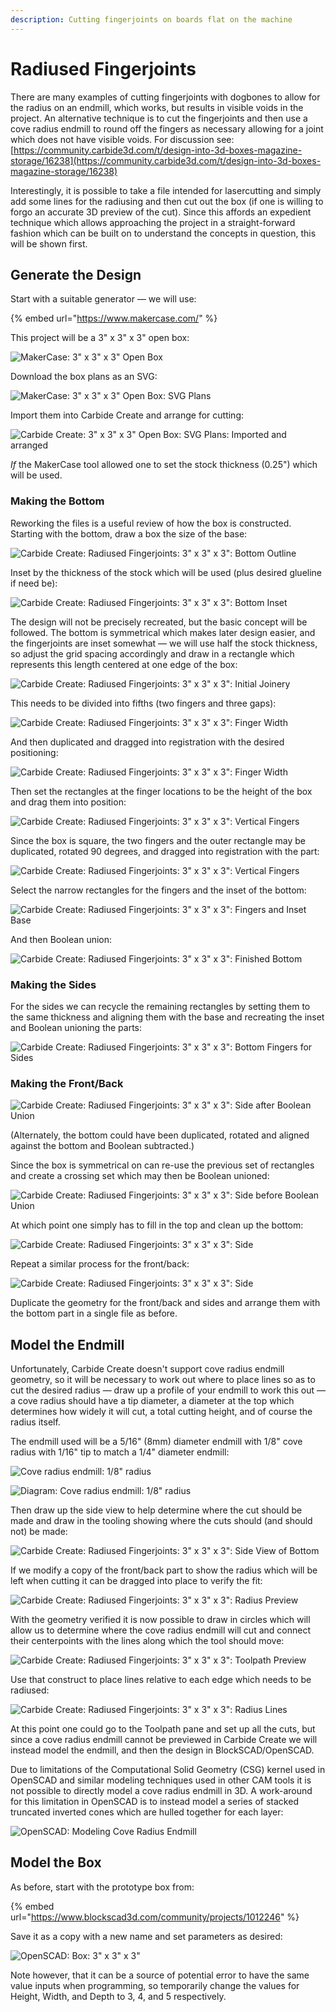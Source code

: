 ```yaml
---
description: Cutting fingerjoints on boards flat on the machine
---
```


# Radiused Fingerjoints

There are many examples of cutting fingerjoints with dogbones to allow for the radius on an endmill, which works, but results in visible voids in the project. An alternative technique is to cut the fingerjoints and then use a cove radius endmill to round off the fingers as necessary allowing for a joint which does not have visible voids. For discussion see: [https://community.carbide3d.com/t/design-into-3d-boxes-magazine-storage/16238](https://community.carbide3d.com/t/design-into-3d-boxes-magazine-storage/16238)

Interestingly, it is possible to take a file intended for lasercutting and simply add some lines for the radiusing and then cut out the box \(if one is willing to forgo an accurate 3D preview of the cut\). Since this affords an expedient technique which allows approaching the project in a straight-forward fashion which can be built on to understand the concepts in question, this will be shown first.

## Generate the Design

Start with a suitable generator ― we will use:

{% embed url="https://www.makercase.com/" %}

This project will be a 3" x 3" x 3" open box:

![MakerCase: 3&quot; x 3&quot; x 3&quot; Open Box](.gitbook/assets/makercase_3x3x3_open%20%281%29.png)

Download the box plans as an SVG:

![MakerCase: 3&quot; x 3&quot; x 3&quot; Open Box: SVG Plans](.gitbook/assets/box.svg)

Import them into Carbide Create and arrange for cutting:

![Carbide Create: 3&quot; x 3&quot; x 3&quot; Open Box: SVG Plans: Imported and arranged](.gitbook/assets/cc_makercase_3x3x3_import.png)

_If_ the MakerCase tool allowed one to set the stock thickness \(0.25"\) which will be used. 

### Making the Bottom

Reworking the files is a useful review of how the box is constructed. Starting with the bottom, draw a box the size of the base:

![Carbide Create: Radiused Fingerjoints: 3&quot; x 3&quot; x 3&quot;: Bottom Outline ](.gitbook/assets/cc_radiused_fingerjoints_3x3x3_bottom_initial_outline.png)

Inset by the thickness of the stock which will be used \(plus desired glueline if need be\):

![Carbide Create: Radiused Fingerjoints: 3&quot; x 3&quot; x 3&quot;: Bottom Inset](.gitbook/assets/cc_radiused_fingerjoints_3x3x3_bottom_bottom_inset.png)

The design will not be precisely recreated, but the basic concept will be followed. The bottom is symmetrical which makes later design easier, and the fingerjoints are inset somewhat ― we will use half the stock thickness, so adjust the grid spacing accordingly and draw in a rectangle which represents this length centered at one edge of the box:

![Carbide Create: Radiused Fingerjoints: 3&quot; x 3&quot; x 3&quot;: Initial Joinery](.gitbook/assets/image%20%2820%29.png)

This needs to be divided into fifths \(two fingers and three gaps\):

![Carbide Create: Radiused Fingerjoints: 3&quot; x 3&quot; x 3&quot;: Finger Width](.gitbook/assets/image%20%286%29.png)

And then duplicated and dragged into registration with the desired positioning:

![Carbide Create: Radiused Fingerjoints: 3&quot; x 3&quot; x 3&quot;: Finger Width](.gitbook/assets/image%20%281%29.png)

Then set the rectangles at the finger locations to be the height of the box and drag them into position:

![Carbide Create: Radiused Fingerjoints: 3&quot; x 3&quot; x 3&quot;: Vertical Fingers](.gitbook/assets/image%20%287%29.png)

Since the box is square, the two fingers and the outer rectangle may be duplicated, rotated 90 degrees, and dragged into registration with the part:

![Carbide Create: Radiused Fingerjoints: 3&quot; x 3&quot; x 3&quot;: Vertical Fingers](.gitbook/assets/image%20%289%29.png)

Select the narrow rectangles for the fingers and the inset of the bottom:

![Carbide Create: Radiused Fingerjoints: 3&quot; x 3&quot; x 3&quot;: Fingers and Inset Base](.gitbook/assets/image%20%2819%29.png)

And then Boolean union:

![Carbide Create: Radiused Fingerjoints: 3&quot; x 3&quot; x 3&quot;: Finished Bottom](.gitbook/assets/image%20%2818%29.png)

### Making the Sides

For the sides we can recycle the remaining rectangles by setting them to the same thickness and aligning them with the base and recreating the inset and Boolean unioning the parts:

![Carbide Create: Radiused Fingerjoints: 3&quot; x 3&quot; x 3&quot;: Bottom Fingers for Sides](.gitbook/assets/image.png)

### Making the Front/Back

![Carbide Create: Radiused Fingerjoints: 3&quot; x 3&quot; x 3&quot;: Side after Boolean Union](.gitbook/assets/image%20%283%29.png)

\(Alternately, the bottom could have been duplicated, rotated and aligned against the bottom and Boolean subtracted.\)

Since the box is symmetrical on can re-use the previous set of rectangles and create a crossing set which may then be Boolean unioned:

![Carbide Create: Radiused Fingerjoints: 3&quot; x 3&quot; x 3&quot;: Side before Boolean Union](.gitbook/assets/image%20%2810%29.png)

At which point one simply has to fill in the top and clean up the bottom:

![Carbide Create: Radiused Fingerjoints: 3&quot; x 3&quot; x 3&quot;: Side](.gitbook/assets/image%20%2811%29.png)

Repeat a similar process for the front/back:

![Carbide Create: Radiused Fingerjoints: 3&quot; x 3&quot; x 3&quot;: Side](.gitbook/assets/image%20%2814%29.png)

Duplicate the geometry for the front/back and sides and arrange them with the bottom part in a single file as before.

## Model the Endmill

Unfortunately, Carbide Create doesn't support cove radius endmill geometry, so it will be necessary to work out where to place lines so as to cut the desired radius ― draw up a profile of your endmill to work this out ― a cove radius should have a tip diameter, a diameter at the top which determines how widely it will cut, a total cutting height, and of course the radius itself.

The endmill used will be a 5/16" \(8mm\) diameter endmill with 1/8" cove radius with 1/16" tip to match a 1/4" diameter endmill:  

![Cove radius endmill: 1/8&quot; radius](.gitbook/assets/20201206_085531-1-.jpg)

![Diagram: Cove radius endmill: 1/8&quot; radius](.gitbook/assets/tool_cove_radius_0_25.png)

Then draw up the side view to help determine where the cut should be made and draw in the tooling showing where the cuts should \(and should not\) be made:

![Carbide Create: Radiused Fingerjoints: 3&quot; x 3&quot; x 3&quot;: Side View of Bottom](.gitbook/assets/image%20%288%29.png)

If we modify a copy of the front/back part to show the radius which will be left when cutting it can be dragged into place to verify the fit:

![Carbide Create: Radiused Fingerjoints: 3&quot; x 3&quot; x 3&quot;: Radius Preview](.gitbook/assets/image%20%285%29.png)

With the geometry verified it is now possible to draw in circles which will allow us to determine where the cove radius endmill will cut and connect their centerpoints with the lines along which the tool should move:

![Carbide Create: Radiused Fingerjoints: 3&quot; x 3&quot; x 3&quot;: Toolpath Preview](.gitbook/assets/image%20%2815%29.png)

Use that construct to place lines relative to each edge which needs to be radiused:

![Carbide Create: Radiused Fingerjoints: 3&quot; x 3&quot; x 3&quot;: Radius Lines](.gitbook/assets/image%20%2817%29.png)

At this point one could go to the Toolpath pane and set up all the cuts, but since a cove radius endmill cannot be previewed in Carbide Create we will instead model the endmill, and then the design in BlockSCAD/OpenSCAD.

Due to limitations of the Computational Solid Geometry \(CSG\) kernel used in OpenSCAD and similar modeling techniques used in other CAM tools it is not possible to directly model a cove radius endmill in 3D. A work-around for this limitation in OpenSCAD is to instead model a series of stacked truncated inverted cones which are hulled together for each layer:

![OpenSCAD: Modeling Cove Radius Endmill](.gitbook/assets/image%20%284%29.png)

## Model the Box

As before, start with the prototype box from:

{% embed url="https://www.blockscad3d.com/community/projects/1012246" %}

Save it as a copy with a new name and set parameters as desired:

![OpenSCAD: Box: 3&quot; x 3&quot; x 3&quot;](.gitbook/assets/image%20%2813%29.png)

Note however, that it can be a source of potential error to have the same value inputs when programming, so temporarily change the values for Height, Width, and Depth to 3, 4, and 5 respectively.

